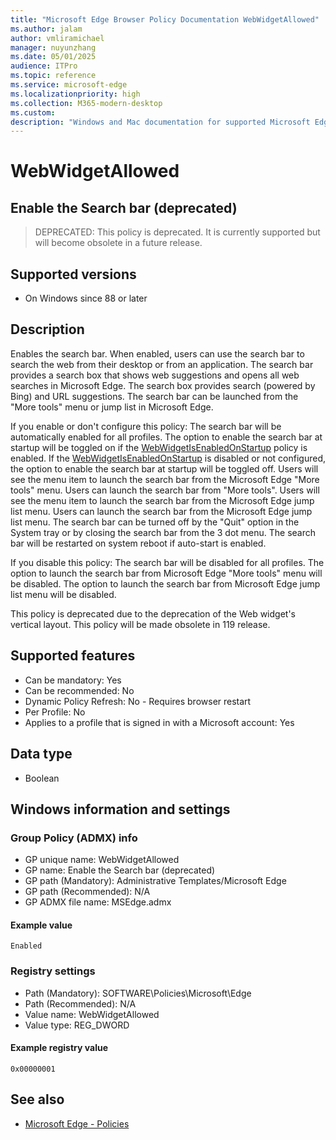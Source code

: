 ```yaml
---
title: "Microsoft Edge Browser Policy Documentation WebWidgetAllowed"
ms.author: jalam
author: vmliramichael
manager: nuyunzhang
ms.date: 05/01/2025
audience: ITPro
ms.topic: reference
ms.service: microsoft-edge
ms.localizationpriority: high
ms.collection: M365-modern-desktop
ms.custom:
description: "Windows and Mac documentation for supported Microsoft Edge Browser policy: Enable the Search bar (deprecated)"
---
```


<!--THIS FILE IS AUTOMATICALLY GENERATED. MANUAL CHANGES WILL BE OVERWRITTEN.-->
<!--Please contact the Microsoft Edge Manageability team with any questions.-->

# WebWidgetAllowed

## Enable the Search bar (deprecated)
> DEPRECATED: This policy is deprecated. It is currently supported but will become obsolete in a future release.

## Supported versions

- On Windows since 88 or later

## Description

Enables the search bar. When enabled, users can use the search bar to search the web from their desktop or from an application. The search bar provides a search box that shows web suggestions and opens all web searches in Microsoft Edge. The search box provides search (powered by Bing) and URL suggestions. The search bar can be launched  from the "More tools" menu or jump list in Microsoft Edge.

If you enable or don't configure this policy:
The search bar will be automatically enabled for all profiles.
The option to enable the search bar at startup will be toggled on if the [WebWidgetIsEnabledOnStartup](WebWidgetIsEnabledOnStartup.md) policy is enabled.
If the [WebWidgetIsEnabledOnStartup](WebWidgetIsEnabledOnStartup.md) is disabled or not configured, the option to enable the search bar at startup will be toggled off.
Users will see the menu item to launch the search bar from the Microsoft Edge "More tools" menu. Users can launch the search bar from "More tools".
Users will see the menu item to launch the search bar from the Microsoft Edge jump list menu. Users can launch the search bar from the Microsoft Edge jump list menu.
The search bar can be turned off by the "Quit" option in the System tray or by closing the search bar from the 3 dot menu. The search bar will be restarted on system reboot if auto-start is enabled.


If you disable this policy:
The search bar will be disabled for all profiles.
The option to launch the search bar from Microsoft Edge "More tools" menu will be disabled.
The option to launch the search bar from Microsoft Edge jump list menu will be disabled.

This policy is deprecated due to the deprecation of the Web widget's vertical layout. This policy will be made obsolete in 119 release.

## Supported features

- Can be mandatory: Yes
- Can be recommended: No
- Dynamic Policy Refresh: No - Requires browser restart
- Per Profile: No
- Applies to a profile that is signed in with a Microsoft account: Yes

## Data type

- Boolean

## Windows information and settings

### Group Policy (ADMX) info

- GP unique name: WebWidgetAllowed
- GP name: Enable the Search bar (deprecated)
- GP path (Mandatory): Administrative Templates/Microsoft Edge
- GP path (Recommended): N/A
- GP ADMX file name: MSEdge.admx

#### Example value

```
Enabled
```

### Registry settings

- Path (Mandatory): SOFTWARE\Policies\Microsoft\Edge
- Path (Recommended): N/A
- Value name: WebWidgetAllowed
- Value type: REG_DWORD

#### Example registry value

```
0x00000001
```


## See also
- [Microsoft Edge - Policies](../microsoft-edge-policies.md)
